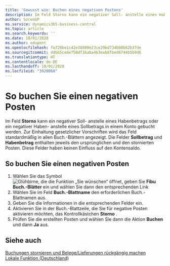 ```yaml
---
title: 'Gewusst wie: Buchen eines negativen Postens'
description: Im Feld Storno kann ein negativer Soll- anstelle eines Habenbetrags oder ein negativer Haben- anstelle eines Sollbetrags in einem Konto gebucht werden. Zur Einhaltung gesetzlicher Vorschriften in Deutschland wird das Feld standardmäßig in allen Buch.-Blättern angezeigt. Die Felder Sollbetrag und Habenbetrag enthalten jeweils den ursprünglichen und den stornierten Posten.
author: SorenGP
ms.service: dynamics365-business-central
ms.topic: article
ms.search.keywords: ''
ms.date: 10/01/2020
ms.author: edupont
ms.openlocfilehash: fa728be1c42e38080e23ce29bd734bb0b62b37de
ms.sourcegitcommit: ddbb5cede750df1baba4b3eab8fbed6744b5b9d6
ms.translationtype: HT
ms.contentlocale: de-DE
ms.lasthandoff: 10/01/2020
ms.locfileid: "3920068"
---
```

# <a name="post-a-negative-entry"></a>So buchen Sie einen negativen Posten
Im Feld **Storno** kann ein negativer Soll- anstelle eines Habenbetrags oder ein negativer Haben- anstelle eines Sollbetrags in einem Konto gebucht werden. Zur Einhaltung gesetzlicher Vorschriften wird das Feld standardmäßig in allen Buch.-Blättern angezeigt. Die Felder **Sollbetrag** und **Habenbetrag** enthalten jeweils den ursprünglichen und den stornierten Posten. Diese Felder haben keinen Einfluss auf den Kontensaldo.  

## <a name="to-post-a-negative-entry"></a>So buchen Sie einen negativen Posten  

1.  Wählen Sie das Symbol ![Glühbirne, die die Funktion „Sie wünschen“ öffnet](../../media/ui-search/search_small.png "Was möchten Sie tun?"), geben Sie **Fibu Buch.-Blätter** ein und wählen Sie dann den entsprechenden Link  
2.  Wählen Sie im Feld **Buch.-Blattname** den erforderlichen Buch.-Blattnamen aus.  
3.  Geben Sie die Informationen in die entsprechenden Felder ein.  
4.  Aktivieren Sie in der Buch.-Blattzeile, die Sie für negative Posten aktivieren möchten, das Kontrollkästchen **Storno** .  
5.  Prüfen Sie die erstellten Posten und wählen Sie dann die Aktion **Buchen** und dann **Ja** aus.  

## <a name="see-also"></a>Siehe auch  
[Buchungen stornieren und Belege/Lieferungen rückgängig machen](../../finance-how-reverse-journal-posting.md)  
[Lokale Funktion (Deutschland)](germany-local-functionality.md)
